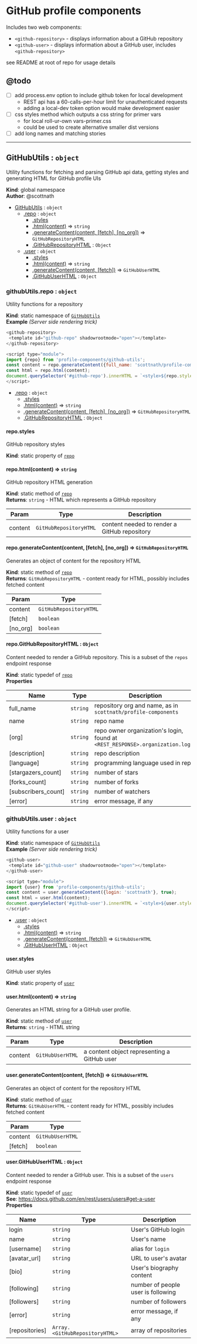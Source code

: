 # GitHub profile components

Includes two web components:

* `<github-repository>` - displays information about a GitHub repository
* `<github-user>` - displays information about a GitHub user, includes `<github-repository>`

see README at root of repo for usage details

## @todo

- [ ] add process.env option to include github token for local development
  * REST api has a 60-calls-per-hour limit for unauthenticated requests
  * adding a local-dev token option would make development easier
- [ ] css styles method which outputs a css string for primer vars
  * for local roll-ur-own vars-primer.css
  * could be used to create alternative smaller dist versions
- [ ] add long names and matching stories

---

<a name="GitHubUtils"></a>

## GitHubUtils : <code>object</code>
Utility functions for fetching and parsing GitHub api data, getting
 styles and generating HTML for GitHub profile UIs

**Kind**: global namespace  
**Author**: @scottnath  

* [GitHubUtils](#GitHubUtils) : <code>object</code>
    * [.repo](#GitHubUtils.repo) : <code>object</code>
        * [.styles](#GitHubUtils.repo.styles)
        * [.html(content)](#GitHubUtils.repo.html) ⇒ <code>string</code>
        * [.generateContent(content, [fetch], [no_org])](#GitHubUtils.repo.generateContent) ⇒ <code>GitHubRepositoryHTML</code>
        * [.GitHubRepositoryHTML](#GitHubUtils.repo.GitHubRepositoryHTML) : <code>Object</code>
    * [.user](#GitHubUtils.user) : <code>object</code>
        * [.styles](#GitHubUtils.user.styles)
        * [.html(content)](#GitHubUtils.user.html) ⇒ <code>string</code>
        * [.generateContent(content, [fetch])](#GitHubUtils.user.generateContent) ⇒ <code>GitHubUserHTML</code>
        * [.GitHubUserHTML](#GitHubUtils.user.GitHubUserHTML) : <code>Object</code>

<a name="GitHubUtils.repo"></a>

### githubUtils.repo : <code>object</code>
Utility functions for a repository

**Kind**: static namespace of [<code>GitHubUtils</code>](#GitHubUtils)  
**Example** *(Server side rendering trick)*  
```js
<github-repository>
 <template id="github-repo" shadowrootmode="open"></template>
</github-repository>

<script type="module">
import {repo} from 'profile-components/github-utils';
const content = repo.generateContent({full_name: 'scottnath/profile-components'}, true);
const html = repo.html(content);
document.querySelector('#github-repo').innerHTML = `<style>${repo.style}</style>${html}`;
</script>
```

* [.repo](#GitHubUtils.repo) : <code>object</code>
    * [.styles](#GitHubUtils.repo.styles)
    * [.html(content)](#GitHubUtils.repo.html) ⇒ <code>string</code>
    * [.generateContent(content, [fetch], [no_org])](#GitHubUtils.repo.generateContent) ⇒ <code>GitHubRepositoryHTML</code>
    * [.GitHubRepositoryHTML](#GitHubUtils.repo.GitHubRepositoryHTML) : <code>Object</code>

<a name="GitHubUtils.repo.styles"></a>

#### repo.styles
GitHub repository styles

**Kind**: static property of [<code>repo</code>](#GitHubUtils.repo)  
<a name="GitHubUtils.repo.html"></a>

#### repo.html(content) ⇒ <code>string</code>
GitHub repository HTML generation

**Kind**: static method of [<code>repo</code>](#GitHubUtils.repo)  
**Returns**: <code>string</code> - HTML which represents a GitHub repository  

| Param | Type | Description |
| --- | --- | --- |
| content | <code>GitHubRepositoryHTML</code> | content needed to render a GitHub repository |

<a name="GitHubUtils.repo.generateContent"></a>

#### repo.generateContent(content, [fetch], [no_org]) ⇒ <code>GitHubRepositoryHTML</code>
Generates an object of content for the repository HTML

**Kind**: static method of [<code>repo</code>](#GitHubUtils.repo)  
**Returns**: <code>GitHubRepositoryHTML</code> - content ready for HTML, possibly includes fetched content  

| Param | Type |
| --- | --- |
| content | <code>GitHubRepositoryHTML</code> | 
| [fetch] | <code>boolean</code> | 
| [no_org] | <code>boolean</code> | 

<a name="GitHubUtils.repo.GitHubRepositoryHTML"></a>

#### repo.GitHubRepositoryHTML : <code>Object</code>
Content needed to render a GitHub repository. This is a subset of the `repos` endpoint response

**Kind**: static typedef of [<code>repo</code>](#GitHubUtils.repo)  
**Properties**

| Name | Type | Description |
| --- | --- | --- |
| full_name | <code>string</code> | repository org and name, as in `scottnath/profile-components` |
| name | <code>string</code> | repo name |
| [org] | <code>string</code> | repo owner organization's login, found at `<REST_RESPONSE>.organization.login` |
| [description] | <code>string</code> | repo description |
| [language] | <code>string</code> | programming language used in repo |
| [stargazers_count] | <code>string</code> | number of stars |
| [forks_count] | <code>string</code> | number of forks |
| [subscribers_count] | <code>string</code> | number of watchers |
| [error] | <code>string</code> | error message, if any |

<a name="GitHubUtils.user"></a>

### githubUtils.user : <code>object</code>
Utility functions for a user

**Kind**: static namespace of [<code>GitHubUtils</code>](#GitHubUtils)  
**Example** *(Server side rendering trick)*  
```js
<github-user>
 <template id="github-user" shadowrootmode="open"></template>
</github-user>

<script type="module">
import {user} from 'profile-components/github-utils';
const content = user.generateContent({login: 'scottnath'}, true);
const html = user.html(content);
document.querySelector('#github-user').innerHTML = `<style>${user.style}</style>${html}`;
</script>
```

* [.user](#GitHubUtils.user) : <code>object</code>
    * [.styles](#GitHubUtils.user.styles)
    * [.html(content)](#GitHubUtils.user.html) ⇒ <code>string</code>
    * [.generateContent(content, [fetch])](#GitHubUtils.user.generateContent) ⇒ <code>GitHubUserHTML</code>
    * [.GitHubUserHTML](#GitHubUtils.user.GitHubUserHTML) : <code>Object</code>

<a name="GitHubUtils.user.styles"></a>

#### user.styles
GitHub user styles

**Kind**: static property of [<code>user</code>](#GitHubUtils.user)  
<a name="GitHubUtils.user.html"></a>

#### user.html(content) ⇒ <code>string</code>
Generates an HTML string for a GitHub user profile.

**Kind**: static method of [<code>user</code>](#GitHubUtils.user)  
**Returns**: <code>string</code> - HTML string  

| Param | Type | Description |
| --- | --- | --- |
| content | <code>GitHubUserHTML</code> | a content object representing a GitHub user |

<a name="GitHubUtils.user.generateContent"></a>

#### user.generateContent(content, [fetch]) ⇒ <code>GitHubUserHTML</code>
Generates an object of content for the repository HTML

**Kind**: static method of [<code>user</code>](#GitHubUtils.user)  
**Returns**: <code>GitHubUserHTML</code> - content ready for HTML, possibly includes fetched content  

| Param | Type |
| --- | --- |
| content | <code>GitHubUserHTML</code> | 
| [fetch] | <code>boolean</code> | 

<a name="GitHubUtils.user.GitHubUserHTML"></a>

#### user.GitHubUserHTML : <code>Object</code>
Content needed to render a GitHub user. This is a subset of the `users` endpoint response

**Kind**: static typedef of [<code>user</code>](#GitHubUtils.user)  
**See**: https://docs.github.com/en/rest/users/users#get-a-user  
**Properties**

| Name | Type | Description |
| --- | --- | --- |
| login | <code>string</code> | User's GitHub login |
| name | <code>string</code> | User's name |
| [username] | <code>string</code> | alias for `login` |
| [avatar_url] | <code>string</code> | URL to user's avatar |
| [bio] | <code>string</code> | User's biography content |
| [following] | <code>string</code> | number of people user is following |
| [followers] | <code>string</code> | number of followers |
| [error] | <code>string</code> | error message, if any |
| [repositories] | <code>Array.&lt;GitHubRepositoryHTML&gt;</code> | array of repositories |

